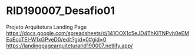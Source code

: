 # RID190007_Desafio01
Projeto Arquitetura Landing Page
https://docs.google.com/spreadsheets/d/141OOX1c5eJD4ThKITNPvh0eEMEoEcoTEI-W1xGPveD0/edit?gid=0#gid=0
https://landingpagearquiteturarid190007.netlify.app/